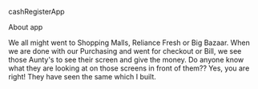 cashRegisterApp

About app 

We all might went to Shopping Malls, Reliance Fresh or Big Bazaar. When we are done with our Purchasing and went for checkout or Bill, we see those Aunty's to see their screen and give the money. Do anyone know what they are looking at on those screens in front of them??
Yes, you are right!
They have seen the same which I built.
